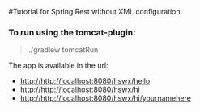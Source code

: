 #Tutorial for Spring Rest without XML configuration

### To run using the tomcat-plugin:
> ./gradlew tomcatRun

The app is available in the url:

* <http://http://localhost:8080/hswx/hello>
* <http://http://localhost:8080/hswx/hi>
* <http://http://localhost:8080/hswx/hi/yournamehere>
